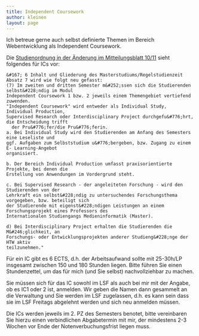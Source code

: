 ```yaml
---
title: Independent Coursework
author: kleinen
layout: page
---
```


Ich betreue gerne auch selbst definierte Themen im Bereich Webentwicklung als Independent Coursework.


Die [Studienordnung in der &#196;nderung im Mitteilungsblatt 10/11](http://imi-master.htw-berlin.de/fileadmin/HTW/Alle/Amtliche_Mitteilungsblaetter/2011/10_11.pdf) sieht folgendes f&#252;r ICs vor:

    &#167; 6 Inhalt und Gliederung des Masterstudiums/Regelstudienzeit
    Absatz 7 wird wie folgt neu gefasst:
    (7) Im zweiten und dritten Semester m&#252;ssen sich die Studierenden selbst&#228;ndig im Modul
    Independent Coursework 1 bzw. 2 jeweils einem Themengebiet vertiefend zuwenden.
    "Independent Coursework" wird entweder als Individual Study, Individual Production,
    Supervised Research oder Interdisciplinary Project durchgefu&#776;hrt, die Entscheidung trifft
      der Pru&#776;fer/die Pru&#776;ferin.
    a. Bei Individual Study wird den Studierenden am Anfang des Semesters eine Leseliste und
    ggf. Aufgaben zum Selbststudium u&#776;bergeben, bzw. Zugang zu einem E- Learning-Angebot
    organisiert.

    b. Der Bereich Individual Production umfasst praxisorientierte Projekte, bei denen die
    Erstellung von Anwendungen im Vordergrund steht.

    c. Bei Supervised Research - der angeleiteten Forschung - wird den Studierenden von der
    Lehrkraft ein selbst&#228;ndig zu untersuchendes Forschungsthema vorgegeben, bzw. beteiligt sich
    der Studierende mit eigenst&#228;ndigen Leistungen an einem Forschungsprojekt eines Professors des
    Internationalen Studiengangs Medieninformatik (Master).

    d) Bei Interdisciplinary Project erhalten die Studierenden die M&#246;glichkeit, an
    Forschungs- oder Entwicklungsprojekten anderer Studieng&#228;nge der HTW aktiv
    teilzunehmen."


F&#252;r ein IC gibt es 6 ECTS, d.h. der Arbeitsaufwand sollte mit 25-30h/LP insgesamt zwischen 150 und 180 Stunden liegen. Bitte f&#252;hren Sie einen Stundenzettel, um das f&#252;r mich (und Sie selbst) nachvollziehbar zu machen.

Sie m&#252;ssen sich f&#252;r das IC sowohl im LSF als auch bei mir mit der Angabe, ob es IC1 oder 2 ist, anmelden. Wir geben die Namen dann gesammelt an die Verwaltung und Sie werden im LSF zugelassen, d.h. es
kann sein dass sie im LSF Freitags abgelehnt werden und sich neu anmelden m&#252;ssen.

Die ICs werden jeweils im 2. PZ des Semesters benotet, bitte vereinbaren Sie hierzu einen verbindlichen Abgabetermin mit mir, der mindestens 2-3 Wochen vor Ende der Notenverbuchungsfrist liegen muss.
